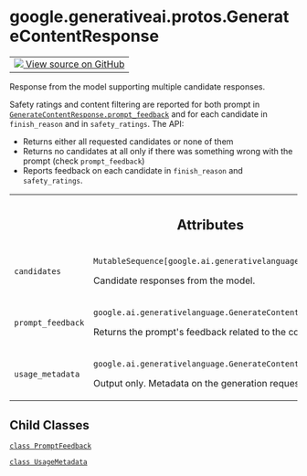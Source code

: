 
# google.generativeai.protos.GenerateContentResponse

<!-- Insert buttons and diff -->

<table class="tfo-notebook-buttons tfo-api nocontent">
<td>
  <a target="_blank" href="https://github.com/googleapis/google-cloud-python/tree/main/packages/google-ai-generativelanguage/google/ai/generativelanguage_v1beta/types/generative_service.py#L483-L607">
    <img src="https://www.tensorflow.org/images/GitHub-Mark-32px.png" />
    View source on GitHub
  </a>
</td>
</table>



Response from the model supporting multiple candidate responses.

<!-- Placeholder for "Used in" -->

Safety ratings and content filtering are reported for both prompt in
<a href="../../../google/generativeai/protos/GenerateContentResponse.md#prompt_feedback"><code>GenerateContentResponse.prompt_feedback</code></a> and for each candidate
in ``finish_reason`` and in ``safety_ratings``. The API:

-  Returns either all requested candidates or none of them
-  Returns no candidates at all only if there was something wrong
   with the prompt (check ``prompt_feedback``)
-  Reports feedback on each candidate in ``finish_reason`` and
   ``safety_ratings``.



<!-- Tabular view -->
 <table class="responsive fixed orange">
<colgroup><col width="214px"><col></colgroup>
<tr><th colspan="2"><h2 class="add-link">Attributes</h2></th></tr>

<tr>
<td>

`candidates`<a id="candidates"></a>

</td>
<td>

`MutableSequence[google.ai.generativelanguage.Candidate]`

Candidate responses from the model.

</td>
</tr><tr>
<td>

`prompt_feedback`<a id="prompt_feedback"></a>

</td>
<td>

`google.ai.generativelanguage.GenerateContentResponse.PromptFeedback`

Returns the prompt's feedback related to the
content filters.

</td>
</tr><tr>
<td>

`usage_metadata`<a id="usage_metadata"></a>

</td>
<td>

`google.ai.generativelanguage.GenerateContentResponse.UsageMetadata`

Output only. Metadata on the generation
requests' token usage.

</td>
</tr>
</table>



## Child Classes
[`class PromptFeedback`](../../../google/generativeai/protos/GenerateContentResponse/PromptFeedback.md)

[`class UsageMetadata`](../../../google/generativeai/protos/GenerateContentResponse/UsageMetadata.md)

